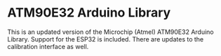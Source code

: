 # ATM90E32 Arduino Library

This is an updated version of the Microchip (Atmel) ATM90E32 Arduino Library. Support for the ESP32 is included. There are updates to the calibration interface as well.
